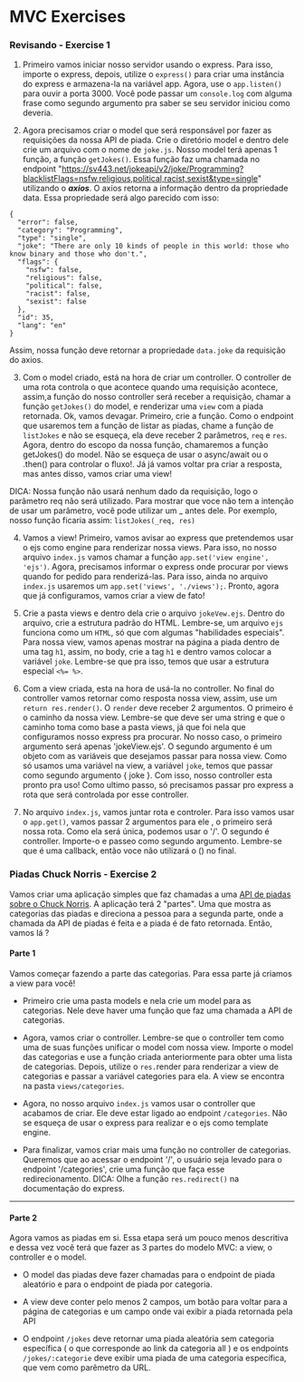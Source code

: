 # MVC Exercises

### Revisando - Exercise 1

1. Primeiro vamos iniciar nosso servidor usando o express. Para isso, importe o express, depois, utilize o `express()` para criar uma instância do express e armazena-la na variável app. Agora, use o `app.listen()` para ouvir a porta 3000. Você pode passar um `console.log` com alguma frase como segundo argumento pra saber se seu servidor iniciou como deveria.

2. Agora precisamos criar o model que será responsável por fazer as requisições da nossa API de piada. Crie o diretório model e dentro dele crie um arquivo com o nome de `joke.js`. Nosso model terá apenas 1 função, a função `getJokes()`. Essa função faz uma chamada no endpoint "https://sv443.net/jokeapi/v2/joke/Programming?blacklistFlags=nsfw,religious,political,racist,sexist&type=single" utilizando o ***axios***. O axios retorna a informação dentro da propriedade data. Essa propriedade será algo parecido com isso:
```
{
  "error": false,
  "category": "Programming",
  "type": "single",
  "joke": "There are only 10 kinds of people in this world: those who know binary and those who don't.",
  "flags": {
    "nsfw": false,
    "religious": false,
    "political": false,
    "racist": false,
    "sexist": false
  },
  "id": 35,
  "lang": "en"
}
```
Assim, nossa função deve retornar a propriedade `data.joke` da requisição do axios.

3. Com o model criado, está na hora de criar um controller. O controller de uma rota controla o que acontece quando uma requisição acontece, assim,a função do nosso controller será receber a requisição, chamar a função `getJokes()` do model, e renderizar uma `view` com a piada retornada. Ok, vamos devagar. Primeiro, crie a função. Como o endpoint que usaremos tem a função de listar as piadas, chame a função de `listJokes` e não se esqueça, ela deve receber 2 parâmetros, `req` e `res`. Agora, dentro do escopo da nossa função, chamaremos a função getJokes() do model. Não se esqueça de usar o async/await ou o .then() para controlar o fluxo!. Já já vamos voltar pra criar a resposta, mas antes disso, vamos criar uma view!

DICA: Nossa função não usará nenhum dado da requisição, logo o parâmetro req não será utilizado. Para mostrar que voce não tem a intenção de usar um parâmetro, você pode utilizar um _ antes dele. Por exemplo, nosso função ficaria assim: `listJokes(_req, res)`

4. Vamos a view! Primeiro, vamos avisar ao express que pretendemos usar o ejs como engine para renderizar nossa views. Para isso, no nosso arquivo `index.js` vamos chamar a função `app.set('view engine', 'ejs')`. Agora, precisamos informar o express onde procurar por views quando for pedido para renderizá-las. Para isso, ainda no arquivo `index.js` usaremos um `app.set('views', './views');`. Pronto, agora que já configuramos, vamos criar a view de fato!

5. Crie a pasta views e dentro dela crie o arquivo `jokeVew.ejs`. Dentro do arquivo, crie a estrutura padrão do HTML. Lembre-se, um arquivo `ejs` funciona como um `HTML`, só que com algumas "habilidades especiais". Para nossa view, vamos apenas mostrar na página a piada dentro de uma tag `h1`, assim, no body, crie a tag `h1` e dentro vamos colocar a variável `joke`. Lembre-se que pra isso, temos que usar a estrutura especial `<%= %>`.

6. Com a view criada, esta na hora de usá-la no controller. No final do controller vamos retornar como resposta nossa view, assim, use um `return res.render()`. O `render` deve receber 2 argumentos. O primeiro é o caminho da nossa view. Lembre-se que deve ser uma string e que o caminho toma como base a pasta views, já que foi nela que configuramos nosso express pra procurar. No nosso caso, o primeiro argumento será apenas 'jokeView.ejs'. O segundo argumento é um objeto com as variáveis que desejamos passar para nossa view. Como só usamos uma variável na view, a variável `joke`, temos que passar como segundo argumento { joke }. Com isso, nosso controller esta pronto pra uso! Como ultimo passo, só precisamos passar pro express a rota que será controlada por esse controller.

7. No arquivo `index.js`, vamos juntar rota e controler. Para isso vamos usar o `app.get()`, vamos passar 2 argumentos para ele , o primeiro será nossa rota. Como ela será única, podemos usar o '/'. O segundo é controller. Importe-o e passeo como segundo argumento. Lembre-se que é uma callback, então voce não utilizará o () no final.

### Piadas Chuck Norris - Exercise 2

Vamos criar uma aplicação simples que faz chamadas a uma [API de piadas sobre o Chuck Norris](https://api.chucknorris.io/). A aplicação terá 2 "partes". Uma que mostra as categorias das piadas e direciona a pessoa para a segunda parte, onde a chamada da API de piadas é feita e a piada é de fato retornada. Então, vamos lá ?

#### Parte 1

Vamos começar fazendo a parte das categorias. Para essa parte já criamos a view para você!

- Primeiro crie uma pasta models e nela crie um model para as categorias. Nele deve haver uma função que faz uma chamada a API de categorias.

- Agora, vamos criar o controller. Lembre-se que o controller tem como uma de suas funções unificar o model com nossa view.
Importe o model das categorias e use a função criada anteriormente para obter uma lista de categorias. Depois, utilize o `res.`render para renderizar a view de categorias e passar a variável categories para ela. A view se encontra na pasta `views/categories`.

- Agora, no nosso arquivo `index.js` vamos usar o controller que acabamos de criar. Ele deve estar ligado ao endpoint `/categories`. Não se esqueça de usar o express para realizar e o ejs como template engine.

- Para finalizar, vamos criar mais uma função no controller de categorias. Queremos que ao acessar o endpoint '/', o usuário seja levado para o endpoint '/categories', crie uma função que faça esse redirecionamento.
DICA: Olhe a função `res.redirect()` na documentação do express.


---

#### Parte 2

Agora vamos as piadas em si. Essa etapa será um pouco menos descritiva e dessa vez você terá que fazer as 3 partes do modelo MVC: a view, o controller e o model.

- O model das piadas deve fazer chamadas para o endpoint de piada aleatório e para o endpoint de piada por categoria.

- A view deve conter pelo menos 2 campos, um botão para voltar para a página de categorias e um campo onde vai exibir a piada retornada pela API

- O endpoint `/jokes` deve retornar uma piada aleatória sem categoria específica ( o que corresponde ao link da categoria all ) e os endpoints `/jokes/:categorie` deve exibir uma piada de uma categoria específica, que vem como parêmetro da URL.

